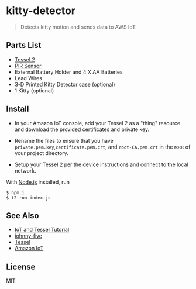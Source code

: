 # kitty-detector

> Detects kitty motion and sends data to AWS IoT.

## Parts List

*   [Tessel 2](http://www.tessel.io)
*   [PIR Sensor](https://www.adafruit.com/product/189)
*   External Battery Holder and 4 X AA Batteries
*   Lead Wires
*   3-D Printed Kitty Detector case (optional)
*   1 Kitty (optional)

## Install

*   In your Amazon IoT console, add your Tessel 2 as a "thing" resource and download
the provided certificates and private key.

*   Rename the files to ensure that you have `private.pem.key`,`certificate.pem.crt`, and `root-CA.pem.crt`
in the root of your project directory.

*   Setup your Tessel 2 per the device instructions and connect to the local network.

With [Node.js](https://node.org/) installed, run

```
$ npm i
$ t2 run index.js
```

## See Also

*   [IoT and Tessel Tutorial](https://cloudonaut.io/getting-started-with-aws-iot-and-tessel/)
*   [johnny-five](http://www.johnny-five.io)
*   [Tessel](http://www.tessel.io)
*   [Amazon IoT](https://console.aws.amazon.com/iot/)

## License

MIT
